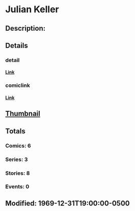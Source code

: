 # Julian Keller
## Description: 
## Details
### detail
#### [Link](http://marvel.com/characters/2806/julian_keller?utm_campaign=apiRef&utm_source=d8455188da2836f893171a8a63981172)
### comiclink
#### [Link](http://marvel.com/comics/characters/1010679/julian_keller?utm_campaign=apiRef&utm_source=d8455188da2836f893171a8a63981172)
## [Thumbnail](http://i.annihil.us/u/prod/marvel/i/mg/b/40/image_not_available.jpg)
## Totals
### Comics: 6
### Series: 3
### Stories: 8
### Events: 0
## Modified: 1969-12-31T19:00:00-0500
